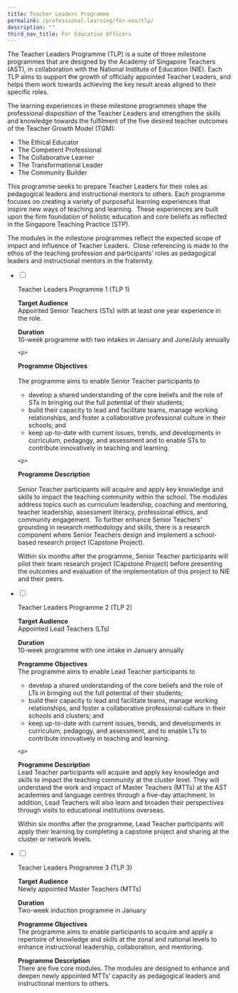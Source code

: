 ```yaml
---
title: Teacher Leaders Programme
permalink: /professional-learning/for-eos/tlp/
description: ""
third_nav_title: For Education Officers
---
```

The Teacher Leaders Programme (TLP) is a suite of three milestone programmes that are designed by the Academy of Singapore Teachers (AST), in collaboration with the National Institute of Education (NIE). Each TLP aims to support the growth of officially appointed Teacher Leaders, and helps them work towards achieving the key result areas aligned to their specific roles.

The learning experiences in these milestone programmes shape the professional disposition of the Teacher Leaders and strengthen the skills and knowledge towards the fulfilment of the five desired teacher outcomes of the Teacher Growth Model (TGM):

*   The Ethical Educator
*   The Competent Professional
*   The Collaborative Learner
*   The Transformational Leader
*   The Community Builder

This programme seeks to prepare Teacher Leaders for their roles as pedagogical leaders and instructional mentors to others. Each programme focuses on creating a variety of purposeful learning experiences that inspire new ways of teaching and learning.  These experiences are built upon the firm foundation of holistic education and core beliefs as reflected in the Singapore Teaching Practice (STP).

The modules in the milestone programmes reflect the expected scope of impact and influence of Teacher Leaders.  Close referencing is made to the ethos of the teaching profession and participants’ roles as pedagogical leaders and instructional mentors in the fraternity.

<ul class="jekyllcodex_accordion">  
  
<li>  
<input type="checkbox" id="accordion1">  
  
<label for="accordion1">Teacher Leaders Programme 1 (TLP 1)</label>  
  
<div>  
<p>
<b>Target Audience</b>
	<br/>Appointed Senior Teachers (STs) with at least one year experience in the role.</p>
  
<p>
	<b>Duration</b>
	<br/>10-week programme with two intakes in January and June/July annually</p>
 
	<p>
<b>Programme Objectives</b>  
<br/>The programme aims to enable Senior Teacher participants to   
 <ul>
	 <li>develop a shared understanding of the core beliefs and the role of STs in bringing out the full potential of their students;  </li>
	 <li>build their capacity to lead and facilitate teams, manage working relationships, and foster a collaborative professional culture in their schools; and  </li>
	 <li>keep up-to-date with current issues, trends, and developments in curriculum, pedagogy, and assessment and to enable STs to contribute innovatively in teaching and learning. </li>
	</ul>
	</p>

	<p>
<b>Programme Description</b>  
 <br/>Senior Teacher participants will acquire and apply key knowledge and skills to impact the teaching community within the school. The modules address topics such as curriculum leadership, coaching and mentoring, teacher leadership, assessment literacy, professional ethics, and community engagement.  To further enhance Senior Teachers’ grounding in research methodology and skills, there is a research component where Senior Teachers design and implement a school-based research project (Capstone Project).  
  
Within six months after the programme, Senior Teacher participants will pilot their team research project (Capstone Project) before presenting the outcomes and evaluation of the implementation of this project to NIE and their peers.</p>
	</div>
	</li>
	<li>
<input type="checkbox" id="accordion2">  
  
<label for="accordion2">Teacher Leaders Programme 2 (TLP 2)</label>  
<div>
<p>
<b>Target Audience  </b>
	<br/>Appointed Lead Teachers (LTs)  </p>

<p>
<b>Duration  </b>
	<br/>10-week programme with one intake in January annually  </p>
  
<p>
<b>Programme Objectives  </b>
<br/>The programme aims to enable Lead Teacher participants to  
  <ul>
<li>develop a shared understanding of the core beliefs and the role of LTs in bringing out the full potential of their students;  </li>
		<li>build their capacity to lead and facilitate teams, manage working relationships, and foster a collaborative professional culture in their schools and clusters; and  </li>
		<li>keep up-to-date with current issues, trends, and developments in curriculum, pedagogy, and assessment, and to enable LTs to contribute innovatively in teaching and learning.  </li>
	</ul>
	</p>
  
	<p>
<b>Programme Description  </b>
<br/>Lead Teacher participants will acquire and apply key knowledge and skills to impact the teaching community at the cluster level. They will understand the work and impact of Master Teachers (MTTs) at the AST academies and language centres through a five-day attachment. In addition, Lead Teachers will also learn and broaden their perspectives through visits to educational institutions overseas. 
  
Within six months after the programme, Lead Teacher participants will apply their learning by completing a capstone project and sharing at the cluster or network levels.</p>
		</div>
	</li>
	<li>
<input type="checkbox" id="accordion3">  
  
<label for="accordion3">Teacher Leaders Programme 3 (TLP 3)</label>  
<div>
<p>
	<b>Target Audience  </b>
	<br/>Newly appointed Master Teachers (MTTs)  </p>
<p>
<b>Duration  </b>
	<br/>Two-week induction programme in January  </p>
	
<p>
<b>Programme Objectives  </b>
<br/>The programme aims to enable participants to acquire and apply a repertoire of knowledge and skills at the zonal and national levels to enhance instructional leadership, collaboration, and mentoring.  </p>
	
<p>
<b>Programme Description  </b>
<br/>There are five core modules. The modules are designed to enhance and deepen newly appointed MTTs’ capacity as pedagogical leaders and instructional mentors to others.</p>
		</div>
	</li>
	</ul>